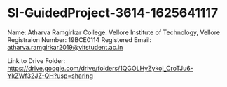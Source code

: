 # SI-GuidedProject-3614-1625641117

Name: Atharva Ramgirkar
College: Vellore Institute of Technology, Vellore
Registraion Number: 19BCE0114
Registered Email: atharva.ramgirkar2019@vitstudent.ac.in 

Link to Drive Folder: https://drive.google.com/drive/folders/1QGOLHyZykoj_CroTJu6-YkZWf32JZ-QH?usp=sharing 
